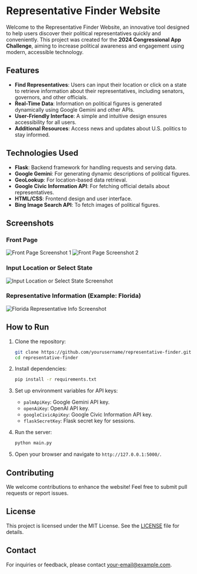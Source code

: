 # Representative Finder Website

Welcome to the Representative Finder Website, an innovative tool designed to help users discover their political representatives quickly and conveniently. This project was created for the **2024 Congressional App Challenge**, aiming to increase political awareness and engagement using modern, accessible technology.

## Features

- **Find Representatives**: Users can input their location or click on a state to retrieve information about their representatives, including senators, governors, and other officials.
- **Real-Time Data**: Information on political figures is generated dynamically using Google Gemini and other APIs.
- **User-Friendly Interface**: A simple and intuitive design ensures accessibility for all users.
- **Additional Resources**: Access news and updates about U.S. politics to stay informed.

## Technologies Used

- **Flask**: Backend framework for handling requests and serving data.
- **Google Gemini**: For generating dynamic descriptions of political figures.
- **GeoLookup**: For location-based data retrieval.
- **Google Civic Information API**: For fetching official details about representatives.
- **HTML/CSS**: Frontend design and user interface.
- **Bing Image Search API**: To fetch images of political figures.

## Screenshots

### Front Page
![Front Page Screenshot 1](https://ibb.co/282Rr2T)
![Front Page Screenshot 2](https://ibb.co/9GLkLzP)

### Input Location or Select State
![Input Location or Select State Screenshot](https://ibb.co/KwHjBc3)

### Representative Information (Example: Florida)
![Florida Representative Info Screenshot](https://ibb.co/MRHB5yq)

## How to Run

1. Clone the repository:
   ```bash
   git clone https://github.com/yourusername/representative-finder.git
   cd representative-finder
   ```

2. Install dependencies:
   ```bash
   pip install -r requirements.txt
   ```

3. Set up environment variables for API keys:
   - `palmApiKey`: Google Gemini API key.
   - `openAiKey`: OpenAI API key.
   - `googleCivicApiKey`: Google Civic Information API key.
   - `flaskSecretKey`: Flask secret key for sessions.

4. Run the server:
   ```bash
   python main.py
   ```

5. Open your browser and navigate to `http://127.0.0.1:5000/`.

## Contributing

We welcome contributions to enhance the website! Feel free to submit pull requests or report issues.

## License

This project is licensed under the MIT License. See the [LICENSE](LICENSE) file for details.

## Contact

For inquiries or feedback, please contact [your-email@example.com](mailto:your-email@example.com).
